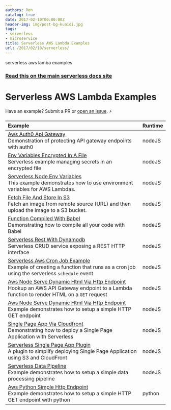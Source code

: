 ```yaml
---
authors: Ron
catalog: true
date: 2017-02-10T00:00:00Z
header-img: img/post-bg-kuaidi.jpg
tags:
- serverless
- microservice
title: Serverless AWS Lambda Examples
url: /2017/02/10/serverless/
---
```


serverless aws lamba examples
<!--more-->

### [Read this on the main serverless docs site](https://www.serverless.com/framework/docs/providers/aws/examples/)


# Serverless AWS Lambda Examples

Have an example? Submit a PR or [open an issue](https://github.com/serverless/examples/issues). ⚡️

| Example | Runtime  |
|:--------------------------- |:-----|
| [Aws Auth0 Api Gateway](https://github.com/serverless/examples/tree/master/aws-node-auth0-custom-authorizers-api) <br/> Demonstration of protecting API gateway endpoints with auth0 | nodeJS |
| [Env Variables Encrypted In A File](https://github.com/serverless/examples/tree/master/aws-node-env-variables-encrypted-in-a-file) <br/> Serverless example managing secrets in an encrypted file | nodeJS |
| [Serverless Node Env Variables](https://github.com/serverless/examples/tree/master/aws-node-env-variables) <br/> This example demonstrates how to use environment variables for AWS Lambdas. | nodeJS |
| [Fetch File And Store In S3](https://github.com/serverless/examples/tree/master/aws-node-fetch-file-and-store-in-s3) <br/> Fetch an image from remote source (URL) and then upload the image to a S3 bucket. | nodeJS |
| [Function Compiled With Babel](https://github.com/serverless/examples/tree/master/aws-node-function-compiled-with-babel) <br/> Demonstrating how to compile all your code with Babel | nodeJS |
| [Serverless Rest With Dynamodb](https://github.com/serverless/examples/tree/master/aws-node-rest-api-with-dynamodb) <br/> Serverless CRUD service exposing a REST HTTP interface | nodeJS |
| [Serverless Aws Cron Job Example](https://github.com/serverless/examples/tree/master/aws-node-scheduled-cron) <br/> Example of creating a function that runs as a cron job using the serverless `schedule` event | nodeJS |
| [Aws Node Serve Dynamic Html Via Http Endpoint](https://github.com/serverless/examples/tree/master/aws-node-serve-dynamic-html-via-http-endpoint) <br/> Hookup an AWS API Gateway endpoint to a Lambda function to render HTML on a `GET` request | nodeJS |
| [Aws Node Serve Dynamic Html Via Http Endpoint](https://github.com/serverless/examples/tree/master/aws-node-simple-http-endpoint) <br/> Example demonstrates how to setup a simple HTTP GET endpoint | nodeJS |
| [Single Page App Via Cloudfront](https://github.com/serverless/examples/tree/master/aws-node-single-page-app-via-cloudfront) <br/> Demonstrating how to deploy a Single Page Application with Serverless | nodeJS |
| [Serverless Single Page App Plugin](https://github.com/serverless/examples/tree/master/aws-node-single-page-app-via-cloudfront/serverless-single-page-app-plugin) <br/> A plugin to simplify deploying Single Page Application using S3 and CloudFront | nodeJS |
| [Serverless Data Pipeline](https://github.com/serverless/examples/tree/master/aws-node-text-analysis-via-sns-post-processing) <br/> Example demonstrates how to setup a simple data processing pipeline | nodeJS |
| [Aws Python Simple Http Endpoint](https://github.com/serverless/examples/tree/master/aws-python-simple-http-endpoint) <br/> Example demonstrates how to setup a simple HTTP GET endpoint with python | python |
